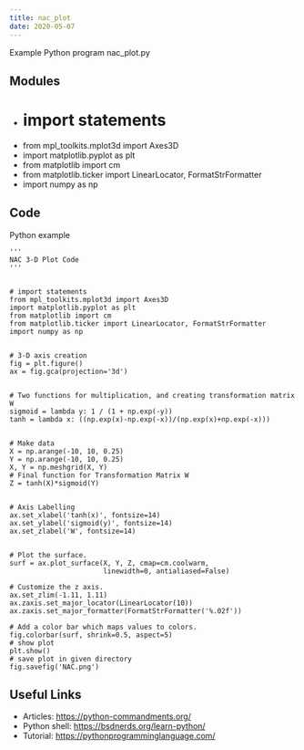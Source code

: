 ```yaml
---
title: nac_plot
date: 2020-05-07
---
```

Example Python program nac_plot.py

## Modules

* # import statements
* from mpl_toolkits.mplot3d import Axes3D
* import matplotlib.pyplot as plt
* from matplotlib import cm
* from matplotlib.ticker import LinearLocator, FormatStrFormatter
* import numpy as np

## Code

Python example

    '''
    NAC 3-D Plot Code
    '''
    
    
    # import statements
    from mpl_toolkits.mplot3d import Axes3D
    import matplotlib.pyplot as plt
    from matplotlib import cm
    from matplotlib.ticker import LinearLocator, FormatStrFormatter
    import numpy as np
    
    
    # 3-D axis creation
    fig = plt.figure()
    ax = fig.gca(projection='3d')
    
    
    # Two functions for multiplication, and creating transformation matrix W
    sigmoid = lambda y: 1 / (1 + np.exp(-y))
    tanh = lambda x: ((np.exp(x)-np.exp(-x))/(np.exp(x)+np.exp(-x)))
    
    
    # Make data
    X = np.arange(-10, 10, 0.25)
    Y = np.arange(-10, 10, 0.25)
    X, Y = np.meshgrid(X, Y)
    # Final function for Transformation Matrix W
    Z = tanh(X)*sigmoid(Y)
    
    
    # Axis Labelling
    ax.set_xlabel('tanh(x)', fontsize=14)
    ax.set_ylabel('sigmoid(y)', fontsize=14)
    ax.set_zlabel('W', fontsize=14)
    
    
    # Plot the surface.
    surf = ax.plot_surface(X, Y, Z, cmap=cm.coolwarm,
                           linewidth=0, antialiased=False)
    
    # Customize the z axis.
    ax.set_zlim(-1.11, 1.11)
    ax.zaxis.set_major_locator(LinearLocator(10))
    ax.zaxis.set_major_formatter(FormatStrFormatter('%.02f'))
    
    # Add a color bar which maps values to colors.
    fig.colorbar(surf, shrink=0.5, aspect=5)
    # show plot
    plt.show()
    # save plot in given directory
    fig.savefig('NAC.png')

## Useful Links

- Articles: https://python-commandments.org/
- Python shell: https://bsdnerds.org/learn-python/
- Tutorial: https://pythonprogramminglanguage.com/
